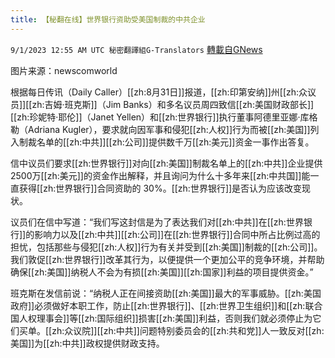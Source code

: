 ```yaml
---
title: 【秘翻在线】世界银行资助受美国制裁的中共企业
---
```

`9/1/2023 12:55 AM UTC 秘密翻譯組G-Translators` [轉載自GNews](https://gnews.org/articles/1628331)

图片来源：newscomworld

根据每日传讯（Daily Caller）[[zh:8月31日]]报道，[[zh:印第安纳]]州[[zh:众议员]][[zh:吉姆·班克斯]]（Jim Banks）和多名议员周四致信[[zh:美国财政部长]][[zh:珍妮特·耶伦]]（Janet Yellen）和[[zh:世界银行]]执行董事阿德里亚娜·库格勒（Adriana Kugler），要求就向因军事和侵犯[[zh:人权]]行为而被[[zh:美国]]列入制裁名单的[[zh:中共]][[zh:公司]]提供数千万[[zh:美元]]资金一事作出答复。

信中议员们要求[[zh:世界银行]]对向[[zh:美国]]制裁名单上的[[zh:中共]]企业提供2500万[[zh:美元]]的资金作出解释，并且询问为什么十多年来[[zh:中共国]]能一直获得[[zh:世界银行]]合同资助的 30%。[[zh:世界银行]]是否认为应该改变现状。

议员们在信中写道：“我们写这封信是为了表达我们对[[zh:中共]]在[[zh:世界银行]]的影响力以及[[zh:中共]][[zh:公司]]在[[zh:世界银行]]合同中所占比例过高的担忧，包括那些与侵犯[[zh:人权]]行为有关并受到[[zh:美国]]制裁的[[zh:公司]]。我们敦促[[zh:世界银行]]改革其行为，以便提供一个更加公平的竞争环境，并帮助确保[[zh:美国]]纳税人不会为有损[[zh:美国]][[zh:国家]]利益的项目提供资金。”

班克斯在发信前说：“纳税人正在间接资助[[zh:美国]]最大的军事威胁。[[zh:美国政府]]必须做好本职工作，防止[[zh:世界银行]]、[[zh:世界卫生组织]]和[[zh:联合国人权理事会]]等[[zh:国际组织]]损害[[zh:美国]]利益，否则我们就必须停止为它们买单。[[zh:众议院]][[zh:中共]]问题特别委员会的[[zh:共和党]]人一致反对[[zh:美国]]为[[zh:中共]]政权提供财政支持。
